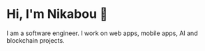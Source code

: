 # Hi, I'm Nikabou 👋
I am a software engineer.
I work on web apps, mobile apps, AI and blockchain projects.  
